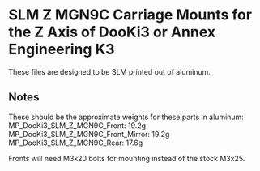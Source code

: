 # SLM Z MGN9C Carriage Mounts for the Z Axis of DooKi3 or Annex Engineering K3
These files are designed to be SLM printed out of aluminum.


## Notes
These should be the approximate weights for these parts in aluminum:
MP_DooKi3_SLM_Z_MGN9C_Front: 19.2g
MP_DooKi3_SLM_Z_MGN9C_Front_Mirror: 19.2g
MP_DooKi3_SLM_Z_MGN9C_Rear: 17.6g

Fronts will need M3x20 bolts for mounting instead of the stock M3x25.